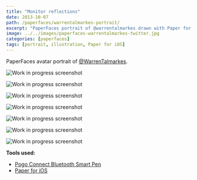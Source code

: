 ```yaml
---
title: "Monitor reflections"
date: 2013-10-07
path: /paperfaces/warrentalmarkes-portrait/
excerpt: "PaperFaces portrait of @warrentalmarkes drawn with Paper for iOS on an iPad."
image: ../../images/paperfaces-warrentalmarkes-twitter.jpg
categories: [paperfaces]
tags: [portrait, illustration, Paper for iOS]
---
```


PaperFaces avatar portrait of [@WarrenTalmarkes](https://twitter.com/WarrenTalmarkes).

![Work in progress screenshot](../../images/paperfaces-warrentalmarkes-process-1-lg.jpg)

![Work in progress screenshot](../../images/paperfaces-warrentalmarkes-process-2-lg.jpg)

![Work in progress screenshot](../../images/paperfaces-warrentalmarkes-process-3-lg.jpg)

![Work in progress screenshot](../../images/paperfaces-warrentalmarkes-process-4-lg.jpg)

![Work in progress screenshot](../../images/paperfaces-warrentalmarkes-process-5-lg.jpg)

![Work in progress screenshot](../../images/paperfaces-warrentalmarkes-process-6-lg.jpg)

![Work in progress screenshot](../../images/paperfaces-warrentalmarkes-process-7-lg.jpg)

**Tools used:**

- [Pogo Connect Bluetooth Smart Pen](https://www.amazon.com/gp/product/B009K448L4/ref=as_li_ss_tl?ie=UTF8&camp=1789&creative=390957&creativeASIN=B009K448L4&linkCode=as2&tag=mademist-20)
- [Paper for iOS](https://paper.bywetransfer.com/)
